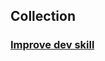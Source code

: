 ## Collection
### [Improve dev skill](https://github.com/toan207/Collection/blob/master/docs/imprsk.md)

